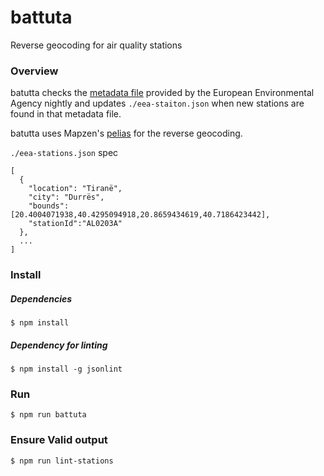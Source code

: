 # battuta
Reverse geocoding for air quality stations

### Overview

batutta checks the [metadata file](http://discomap.eea.europa.eu/map/fme/metadata/PanEuropean_metadata.csv) provided by the European Environmental Agency nightly and updates `./eea-staiton.json` when new stations are found in that metadata file.

batutta uses Mapzen's [pelias](https://github.com/pelias/pelias) for the reverse geocoding.

`./eea-stations.json` spec

```
[
  {
    "location": "Tiranë",
    "city": "Durrës",
    "bounds":[20.4004071938,40.4295094918,20.8659434619,40.7186423442],
    "stationId":"AL0203A"
  },
  ...
]
```

### Install

##### Dependencies

`$ npm install`

##### Dependency for linting

`$ npm install -g jsonlint`

### Run

`$ npm run battuta`

### Ensure Valid output

`$ npm run lint-stations`
